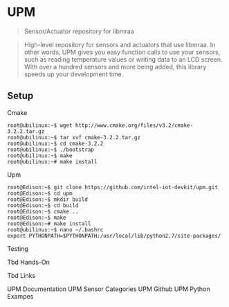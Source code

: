 UPM
==

> Sensor/Actuator repository for libmraa

> High-level repository for sensors and actuators that use libmraa. In other words, UPM gives you easy function calls to use your sensors, such as reading temperature values or writing data to an LCD screen. With over a hundred sensors and more being added, this library speeds up your development time. 
> 

## Setup

Cmake

    root@ubilinux:~$ wget http://www.cmake.org/files/v3.2/cmake-3.2.2.tar.gz
    root@ubilinux:~$ tar xvf cmake-3.2.2.tar.gz
    root@ubilinux:~$ cd cmake-3.2.2
    root@ubilinux:~$ ./bootstrap
    root@ubilinux:~$ make
    root@ubilinux:~# make install
Upm

    root@Edison:~$ git clone https://github.com/intel-iot-devkit/upm.git
    root@Edison:~$ cd upm
    root@Edison:~$ mkdir build
    root@Edison:~$ cd build
    root@Edison:~$ cmake ..
    root@Edison:~$ make
    root@Edison:~# make install
    root@ubilinux:~$ nano ~/.bashrc
    export PYTHONPATH=$PYTHONPATH:/usr/local/lib/python2.7/site-packages/
Testing

Tbd
Hands-On

Tbd
Links

UPM Documentation
UPM Sensor Categories
UPM Github
UPM Python Exampes